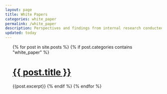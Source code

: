 ```yaml
---
layout: page
title: White Papers
categories: white_paper
permalink: /white_paper
description: Perspectives and findings from internal research conducted at the OCMS.
updated: today
---
```


<ul>
{% for post in site.posts %}
    {% if post.categories contains "white_paper" %}
        <h1><a href="{{ post.url }}">{{ post.title }}</a></h1>
        {{post.excerpt}}
    {% endif %}
{% endfor %}
</ul>
